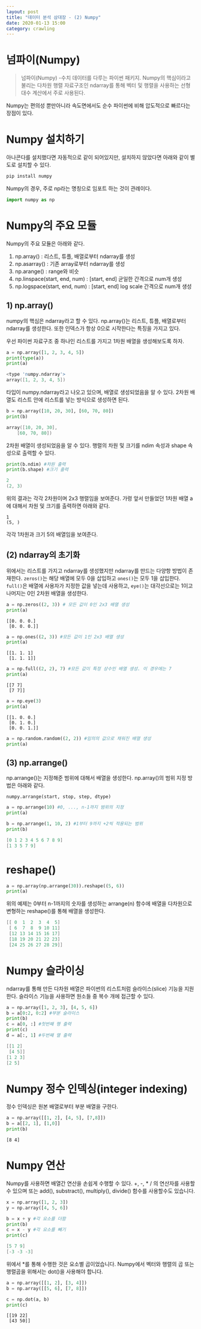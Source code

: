 ```yaml
---
layout: post
title: "데이터 분석 삼대장 - (2) Numpy"
date: 2020-01-13 15:00
category: crawling
---
```


# 넘파이(Numpy)
> 넘파이(Numpy) -수치 데이터를 다루는 파이썬 패키지.
Numpy의 핵심이라고 불리는 다차원 행렬 자료구조인 ndarray를 통해 벡터 및 행렬을 사용하는 선형 대수 계산에서 주로 사용된다.

Numpy는 편의성 뿐만아니라 속도면에서도 순수 파이썬에 비해 압도적으로 빠르다는 장점이 있다. 


# Numpy 설치하기

아나콘다를 설치했다면 자동적으로 같이 되어있지만, 설치하지 않았다면 아래와 같이 별도로 설치할 수 있다.

```s
pip install numpy
```

Numpy의 경우, 주로 np라는 명칭으로 임포트 하는 것이 관례이다. 
```python
import numpy as np
```

# Numpy의 주요 모듈

Numpy의 주요 모듈은 아래와 같다.
1. np.array() : 리스트, 튜플, 배열로부터 ndarray를 생성
2. np.asarray() : 기존 array로부터 ndarray를 생성
3. np.arange() : range와 비슷
4. np.linspace(start, end, num) : [start, end] 균일한 간격으로 num개 생성
5. np.logspace(start, end, num) : [start, end] log scale 간격으로 num개 생성


## 1) np.array()

numpy의 핵심은 ndarray라고 할 수 있다. np.array()는 리스트, 튜플, 배열로부터 ndarray를 생성한다. 또한 인덱스가 항상 0으로 시작한다는 특징을 가지고 있다.

우선 파이썬 자료구조 중 하나인 리스트를 가지고 1차원 배열을 생성해보도록 하자.

```python
a = np.array([1, 2, 3, 4, 5])
print(type(a))
print(a)
```

```s
<type 'numpy.ndarray'>
array([1, 2, 3, 4, 5])
```

타입이 numpy.ndarray라고 나오고 있으며, 배열로 생성되었음을 알 수 있다. 2차원 배열도 리스트 안에 리스트를 넣는 방식으로 생성하면 된다.

```python
b = np.array([10, 20, 30], [60, 70, 80])
print(b)
```

```s
array([10, 20, 30],
    [60, 70, 80])
```

2차원 배열이 생성되었음을 알 수 있다. 행렬의 차원 및 크기를 ndim 속성과 shape 속성으로 출력할 수 있다.

```python
print(b.ndim) #차원 출력
print(b.shape) #크기 출력
```

```s
2
(2, 3)
```

위의 결과는 각각 2차원이며 2x3 행렬임을 보여준다. 가령 앞서 만들었던 1차원 배열 a에 대해서 차원 및 크기를 출력하면 아래와 같다.

```
1
(5, )
```

각각 1차원과 크기 5의 배열임을 보여준다.

## (2) ndarray의 초기화
위에서는 리스트를 가지고 ndarray를 생성했지만 ndarray를 만드는 다양항 방법이 존재한다. `zeros()`는 해당 배열에 모두 0을 삽입하고 `ones()`는 모두 1을 삽입한다. `full()`은 배열에 사용자가 지정한 값을 넣는데 사용하고, `eye()`는 대각선으로는 1이고 나머지는 0인 2차원 배열을 생성한다.

```python
a = np.zeros((2, 3)) # 모든 값이 0인 2x3 배열 생성
print(a)
```

```
[[0. 0. 0.]
 [0. 0. 0.]]
```

```python
a = np.ones((2, 3)) #모든 값이 1인 2x3 배열 생성
print(a)
```

```
[[1. 1. 1]
 [1. 1. 1]]
```

```python
a = np.full((2, 2), 7) #모든 값이 특정 상수인 배열 생성. 이 경우에는 7
print(a)
```

```
[[7 7]
 [7 7]]
```

```python
a = np.eye(3)
print(a)
```

```
[[1. 0. 0.]
 [0. 1. 0.]
 [0. 0. 1.]]
```

```python
a = np.random.random((2, 2)) #임의의 값으로 채워진 배열 생성
print(a)
```

## (3) np.arrange()
np.arrange()는 지정해준 범위에 대해서 배열을 생성한다. np.array()의 범위 지정 방법은 아래와 같다.

`numpy.arrange(start, stop, step, dtype)`

```python
a = np.arrange(10) #0, ..., n-1까지 범위의 지정
print(a)

b = np.arrange(1, 10, 2) #1부터 9까지 +2씩 적용되는 범위
print(b)
```

```s
[0 1 2 3 4 5 6 7 8 9]
[1 3 5 7 9]
```

# reshape()

```python
a = np.array(np.arrange(30)).reshape((5, 6))
print(a)
```

위의 예제는 0부터 n-1까지의 숫자를 생성하는 arrange(n) 함수에 배열을 다차원으로 변형하는 reshape()를 통해 배열을 생성한다.

```s
[[ 0  1  2  3  4  5]
 [ 6  7  8  9 10 11]
 [12 13 14 15 16 17]
 [18 19 20 21 22 23]
 [24 25 26 27 28 29]]
```


# Numpy 슬라이싱
ndarray를 통해 만든 다차원 배열은 파이썬의 리스트처럼 슬라이스(slice) 기능을 지원한다. 슬라이스 기능을 사용하면 원소들 중 복수 개에 접근할 수 있다.

```python
a = np.array([1, 2, 3], [4, 5, 6])
b = a[0:2, 0:2] #부분 슬라이스
print(b)
c = a[0, :] #첫번째 행 출력
print(c)
d = a[:, 1] #두번째 열 출력
```

```s
[[1 2]
 [4 5]]
[1 2 3]
[2 5]
```

# Numpy 정수 인덱싱(integer indexing)

정수 인덱싱은 원본 배열로부터 부분 배열을 구한다.

```python
a = np.array([[1, 2], [4, 5], [7,8]])
b = a[[2, 1], [1,0]]
print(b)
```

```
[8 4]
```

# Numpy 연산

Numpy를 사용하면 배열간 연산을 손쉽게 수행할 수 있다. 
+, -, * / 의 연산자를 사용할 수 있으며 또는 add(), substract(), multiply(), divide() 함수를 사용할수도 있습니다.

```python
x = np.array([1, 2, 3])
y = np.array([4, 5, 6])

b = x + y #각 요소를 더함
print(b)
c = x - y #각 요소를 빼기
print(c)
```

```s
[5 7 9]
[-3 -3 -3]
```

위에서 *를 통해 수행한 것은 요소별 곱이었습니다. Numpy에서 벡터와 행렬의 곱 또는 행렬곱을 위해서는 dot()을 사용해야 합니다.

```python
a = np.array([[1, 2], [3, 4]])
b = np.array([[5, 6], [7, 8]])

c = np.dot(a, b)
print(c)
```

```
[[19 22]
 [43 50]]
```






